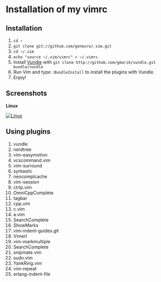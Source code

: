 # Installation of my vimrc

## Installation

1. `cd ~`
2. `git clone git://github.com/geneuro/.vim.git`
3. `cd ~/.vim`
4. `echo "source ~/.vim/vimrc" > ~/.vimrc`
5. Install [Vundle](https://github.com/gmarik/vundle) with `git clone http://github.com/gmarik/vundle.git bundle/vundle`
6. Run Vim and type `:BundleInstall` to install the plugins with Vundle.
7. Enjoy!

## Screenshots

**Linux**

[![Linux](https://github.com/geneuro/.vim/raw/master/screenshots/linux-vim.png)](https://github.com/geneuro/.vim/raw/master/screenshots/linux-vim.png)

## Using plugins

1.  vundle
2.  nerdtree
3.  vim-easymotion
4.  vcscommand.vim
5.  vim-surround
6.  syntastic
7.  neocomplcache
8.  vim-session
9.  ctrlp.vim
10. OmniCppComplete
11. tagbar
12. cpp.vim
13. c.vim
14. a.vim
15. SearchComplete
16. ShowMarks
17. vim-indent-guides.git
18. Vimerl
19. vim-markmultiple
20. SearchComplete
21. snipmate.vim
22. sudo.vim
23. YankRing.vim
24. vim-repeat
25. erlang-indent-file

